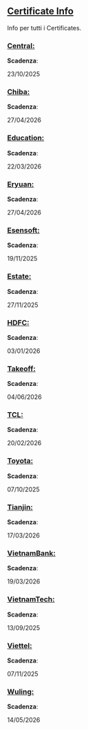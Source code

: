 ## [Certificate Info](accent://)

Info per tutti i Certificates.

### [Central:](accent://)

**Scadenza**: 

23/10/2025

### [Chiba:](accent://)

**Scadenza**: 

27/04/2026

### [Education:](accent://)

**Scadenza**: 

22/03/2026

### [Eryuan:](accent://)

**Scadenza**: 

27/04/2026

### [Esensoft:](accent://)

**Scadenza**: 

19/11/2025

### [Estate:](accent://)

**Scadenza**: 

27/11/2025

### [HDFC:](accent://)

**Scadenza**: 

03/01/2026

### [Takeoff:](accent://)

**Scadenza**: 

04/06/2026

### [TCL:](accent://)

**Scadenza**: 

20/02/2026

### [Toyota:](accent://)

**Scadenza**: 

07/10/2025

### [Tianjin:](accent://)

**Scadenza**: 

17/03/2026

### [VietnamBank:](accent://)

**Scadenza**: 

19/03/2026

### [VietnamTech:](accent://)

**Scadenza**: 

13/09/2025

### [Viettel:](accent://)

**Scadenza**: 

07/11/2025

### [Wuling:](accent://)

**Scadenza**: 

14/05/2026